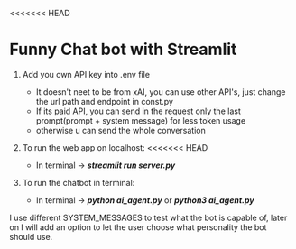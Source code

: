 <<<<<<< HEAD
# Funny Chat bot with Streamlit

1. Add you own API key into .env file 
   - It doesn't neet to be  from xAI, you can use other API's, just change the url path and endpoint in const.py
   - If its paid API, you can send in the request only the last prompt(prompt + system message) for less token usage
   - otherwise u can send the whole conversation
2. To run the web app on localhost:
<<<<<<< HEAD
   - In terminal -> ***streamlit run server.py***


3. To run the chatbot in terminal:
   - In terminal -> ***python ai_agent.py*** or ***python3 ai_agent.py***


I use different SYSTEM_MESSAGES to test what the bot is capable of, 
later on I will add an option to let the user choose what personality the bot should use.


